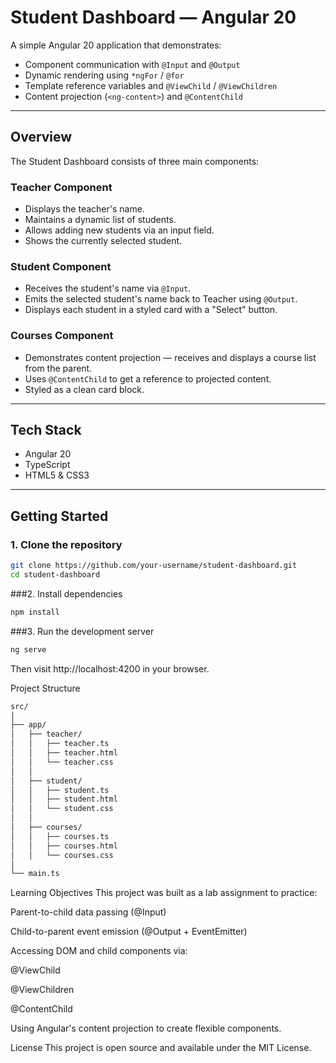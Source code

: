 # Student Dashboard — Angular 20

A simple Angular 20 application that demonstrates:
- Component communication with `@Input` and `@Output`
- Dynamic rendering using `*ngFor` / `@for`
- Template reference variables and `@ViewChild` / `@ViewChildren`
- Content projection (`<ng-content>`) and `@ContentChild`

---

## Overview

The Student Dashboard consists of three main components:

### Teacher Component
- Displays the teacher's name.
- Maintains a dynamic list of students.
- Allows adding new students via an input field.
- Shows the currently selected student.

### Student Component
- Receives the student's name via `@Input`.
- Emits the selected student's name back to Teacher using `@Output`.
- Displays each student in a styled card with a "Select" button.

### Courses Component
- Demonstrates content projection — receives and displays a course list from the parent.
- Uses `@ContentChild` to get a reference to projected content.
- Styled as a clean card block.

---

## Tech Stack
- Angular 20
- TypeScript
- HTML5 & CSS3

---

## Getting Started

### 1. Clone the repository
```bash
git clone https://github.com/your-username/student-dashboard.git
cd student-dashboard
```
###2. Install dependencies
```bash
npm install
```

###3. Run the development server
```bash
ng serve
```

Then visit http://localhost:4200 in your browser.

Project Structure
```bash
src/
│
├── app/
│   ├── teacher/
│   │   ├── teacher.ts
│   │   ├── teacher.html
│   │   └── teacher.css
│   │
│   ├── student/
│   │   ├── student.ts
│   │   ├── student.html
│   │   └── student.css
│   │
│   ├── courses/
│   │   ├── courses.ts
│   │   ├── courses.html
│   │   └── courses.css
│
└── main.ts
```

Learning Objectives
This project was built as a lab assignment to practice:

Parent-to-child data passing (@Input)

Child-to-parent event emission (@Output + EventEmitter)

Accessing DOM and child components via:

@ViewChild

@ViewChildren

@ContentChild

Using Angular's content projection to create flexible components.

License
This project is open source and available under the MIT License.
